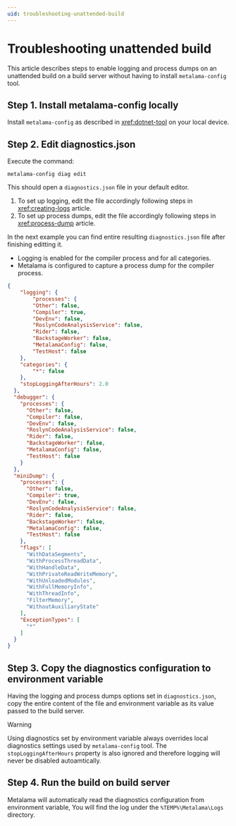 ```yaml
---
uid: troubleshooting-unattended-build
---
```


# Troubleshooting unattended build

This article describes steps to enable logging and process dumps on an unattended build on a build server without having to install `metalama-config` tool.


## Step 1. Install metalama-config locally

Install `metalama-config` as described in <xref:dotnet-tool> on your local device.

## Step 2. Edit diagnostics.json

Execute the command:

```
metalama-config diag edit
```

This should open a `diagnostics.json` file in your default editor.

1. To set up logging, edit the file accordingly following steps in <xref:creating-logs> article.
2. To set up process dumps, edit the file accordingly following steps in <xref:process-dump> article.

In the next example you can find entire resulting `diagnostics.json` file after finishing editting it.
- Logging is enabled for the compiler process and for all categories.
- Metalama is configured to capture a process dump for the compiler process.


```json
{
	"logging": {
		"processes": {
		"Other": false,
		"Compiler": true,
		"DevEnv": false,
		"RoslynCodeAnalysisService": false,
		"Rider": false,
		"BackstageWorker": false,
		"MetalamaConfig": false,
		"TestHost": false
    },
    "categories": {
		"*": false
    },
    "stopLoggingAfterHours": 2.0
  },
  "debugger": {
    "processes": {
      "Other": false,
      "Compiler": false,
      "DevEnv": false,
      "RoslynCodeAnalysisService": false,
      "Rider": false,
      "BackstageWorker": false,
      "MetalamaConfig": false,
      "TestHost": false
    }
  },
  "miniDump": {
    "processes": {
      "Other": false,
      "Compiler": true,
      "DevEnv": false,
      "RoslynCodeAnalysisService": false,
      "Rider": false,
      "BackstageWorker": false,
      "MetalamaConfig": false,
      "TestHost": false
    },
    "flags": [
      "WithDataSegments",
      "WithProcessThreadData",
      "WithHandleData",
      "WithPrivateReadWriteMemory",
      "WithUnloadedModules",
      "WithFullMemoryInfo",
      "WithThreadInfo",
      "FilterMemory",
      "WithoutAuxiliaryState"
    ],
    "ExceptionTypes": [
      "*"
    ]
  }
}
```

## Step 3. Copy the diagnostics configuration to environment variable

Having the logging and process dumps options set in `diagnostics.json`, copy the entire content of the file and environment variable as its value passed to the build server.

> [!WARNING]
> Using diagnostics set by environment variable always overrides local diagnostics settings used by `metalama-config` tool. The `stopLoggingAfterHours` property is also ignored and therefore logging will never be disabled autoamtically.

## Step 4. Run the build on build server

Metalama will automatically read the diagnostics configuration from environment variable,
You will find the log under the `%TEMP%\Metalama\Logs` directory.